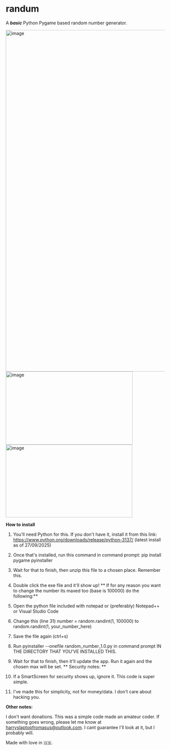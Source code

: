 # randum
A _**basic**_ Python Pygame based random number generator.

<img width="1919" height="1079" alt="image" src="https://github.com/user-attachments/assets/d3655f91-0fdf-4b74-9642-8b65d2bacecc" />
<img width="402" height="231" alt="image" src="https://github.com/user-attachments/assets/3a738169-3233-4c7f-a03e-f44690c695eb" />
<img width="401" height="230" alt="image" src="https://github.com/user-attachments/assets/b145c787-cea9-48c8-87c6-f2a464abe33f" />



**How to install**


1) You'll need Python for this. If you don't have it, install it from this link: https://www.python.org/downloads/release/python-3137/ (latest install as of 27/09/2025)
2) Once that's installed, run this command in command prompt: pip install pygame pyinstaller
3) Wait for that to finish, then unzip this file to a chosen place. Remember this.
4) Double click the exe file and it'll show up!
**
If for any reason you want to change the number its maxed too (base is 100000) do the following:**

1) Open the python file included with notepad or (preferably) Notepad++ or Visual Studio Code
2) Change this (line 31) number = random.randint(1, 100000) to random.randint(1, your_number_here)
3) Save the file again (ctrl+s)
4) Run pyinstaller --onefile random_number_1.0.py in command prompt IN THE DIRECTORY THAT YOU'VE INSTALLED THIS.
5) Wait for that to finish, then it'll update the app. Run it again and the chosen max will be set.
**
Security notes: **

1) If a SmartScreen for security shows up, ignore it. This code is super simple. 
2) I've made this for simplicity, not for money/data. I don't care about hacking you.

**Other notes:**

I don't want donations. This was a simple code made an amateur coder. 
If something goes wrong, please let me know at harryslaptopfromasus@outlook.com. I cant guarantee I'll look at it, but I probably will.

Made with love in 🇬🇧.  

